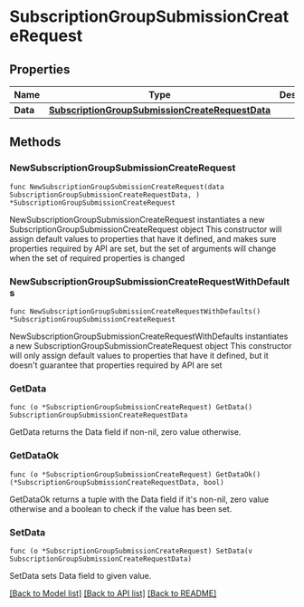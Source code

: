 # SubscriptionGroupSubmissionCreateRequest

## Properties

Name | Type | Description | Notes
------------ | ------------- | ------------- | -------------
**Data** | [**SubscriptionGroupSubmissionCreateRequestData**](SubscriptionGroupSubmissionCreateRequestData.md) |  | 

## Methods

### NewSubscriptionGroupSubmissionCreateRequest

`func NewSubscriptionGroupSubmissionCreateRequest(data SubscriptionGroupSubmissionCreateRequestData, ) *SubscriptionGroupSubmissionCreateRequest`

NewSubscriptionGroupSubmissionCreateRequest instantiates a new SubscriptionGroupSubmissionCreateRequest object
This constructor will assign default values to properties that have it defined,
and makes sure properties required by API are set, but the set of arguments
will change when the set of required properties is changed

### NewSubscriptionGroupSubmissionCreateRequestWithDefaults

`func NewSubscriptionGroupSubmissionCreateRequestWithDefaults() *SubscriptionGroupSubmissionCreateRequest`

NewSubscriptionGroupSubmissionCreateRequestWithDefaults instantiates a new SubscriptionGroupSubmissionCreateRequest object
This constructor will only assign default values to properties that have it defined,
but it doesn't guarantee that properties required by API are set

### GetData

`func (o *SubscriptionGroupSubmissionCreateRequest) GetData() SubscriptionGroupSubmissionCreateRequestData`

GetData returns the Data field if non-nil, zero value otherwise.

### GetDataOk

`func (o *SubscriptionGroupSubmissionCreateRequest) GetDataOk() (*SubscriptionGroupSubmissionCreateRequestData, bool)`

GetDataOk returns a tuple with the Data field if it's non-nil, zero value otherwise
and a boolean to check if the value has been set.

### SetData

`func (o *SubscriptionGroupSubmissionCreateRequest) SetData(v SubscriptionGroupSubmissionCreateRequestData)`

SetData sets Data field to given value.



[[Back to Model list]](../README.md#documentation-for-models) [[Back to API list]](../README.md#documentation-for-api-endpoints) [[Back to README]](../README.md)


